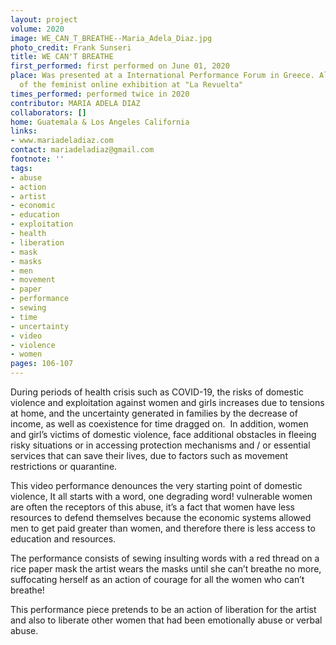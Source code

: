 ```yaml
---
layout: project
volume: 2020
image: WE_CAN_T_BREATHE--Maria_Adela_Diaz.jpg
photo_credit: Frank Sunseri
title: WE CAN'T BREATHE
first_performed: first performed on June 01, 2020
place: Was presented at a International Performance Forum in Greece. Also was part
  of the feminist online exhibition at "La Revuelta"
times_performed: performed twice in 2020
contributor: MARIA ADELA DIAZ
collaborators: []
home: Guatemala & Los Angeles California
links:
- www.mariadeladiaz.com
contact: mariadeladiaz@gmail.com
footnote: ''
tags:
- abuse
- action
- artist
- economic
- education
- exploitation
- health
- liberation
- mask
- masks
- men
- movement
- paper
- performance
- sewing
- time
- uncertainty
- video
- violence
- women
pages: 106-107
---
```



During periods of health crisis such as COVID-19, the risks of domestic violence and exploitation against women and girls increases due to tensions at home, and the uncertainty generated in families by the decrease of income, as well as coexistence for time dragged on.  In addition, women and girl’s victims of domestic violence, face additional obstacles in fleeing risky situations or in accessing protection mechanisms and / or essential services that can save their lives, due to factors such as movement restrictions or quarantine. 

This video performance denounces the very starting point of domestic violence, It all starts with a word, one degrading word! vulnerable women are often the receptors of this abuse, it’s a fact that women have less resources to defend themselves because the economic systems allowed men to get paid greater than women, and therefore there is less access to education and resources.

The performance consists of sewing insulting words with a red thread on a rice paper mask the artist wears the masks until she can’t breathe no more, suffocating herself as an action of courage for all the women who can’t breathe! 

This performance piece pretends to be an action of liberation for the artist and also to liberate other women that had been emotionally abuse or verbal abuse. 
